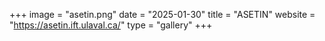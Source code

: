 +++
image = "asetin.png"
date = "2025-01-30"
title = "ASETIN"
website = "https://asetin.ift.ulaval.ca/"
type = "gallery"
+++